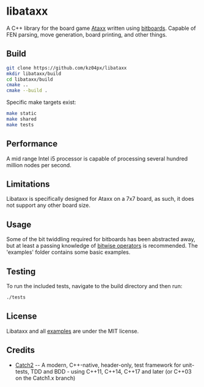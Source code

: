 # libataxx
A C++ library for the board game [Ataxx](https://en.wikipedia.org/wiki/Ataxx) written using [bitboards](https://en.wikipedia.org/wiki/Bitboard). Capable of FEN parsing, move generation, board printing, and other things.

## Build
```bash
git clone https://github.com/kz04px/libataxx
mkdir libataxx/build
cd libataxx/build
cmake ..
cmake --build .
```
Specific make targets exist:
```bash
make static
make shared
make tests
```

## Performance
A mid range Intel i5 processor is capable of processing several hundred million nodes per second.

## Limitations
Libataxx is specifically designed for Ataxx on a 7x7 board, as such, it does not support any other board size.

## Usage
Some of the bit twiddling required for bitboards has been abstracted away, but at least a passing knowledge of [bitwise operators](https://en.wikipedia.org/wiki/Bitwise_operation) is recommended. The 'examples' folder contains some basic examples.

## Testing
To run the included tests, navigate to the build directory and then run:
```bash
./tests
```

## License
Libataxx and all [examples](examples) are under the MIT license.

## Credits
- [Catch2](https://github.com/catchorg/Catch2) -- A modern, C++-native, header-only, test framework for unit-tests, TDD and BDD - using C++11, C++14, C++17 and later (or C++03 on the Catch1.x branch)
